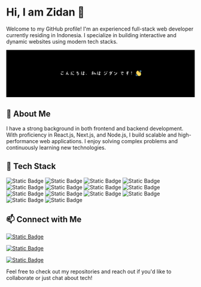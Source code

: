 # Hi, I am Zidan 👋

Welcome to my GitHub profile! I'm an experienced full-stack web developer currently residing in Indonesia. I specialize in building interactive and dynamic websites using modern tech stacks. 

![Banner](https://raw.githubusercontent.com/zidanhafiz/zidanhafiz/main/github-banner-1.png)

## 📜 About Me

I have a strong background in both frontend and backend development. With proficiency in React.js, Next.js, and Node.js, I build scalable and high-performance web applications. I enjoy solving complex problems and continuously learning new technologies.

## 🎒 Tech Stack

![Static Badge](https://img.shields.io/badge/HTML-red?style=for-the-badge&logo=html5&logoColor=white) ![Static Badge](https://img.shields.io/badge/css-blue?style=for-the-badge&logo=css3&logoColor=white) ![Static Badge](https://img.shields.io/badge/JavaScript-fcd303?style=for-the-badge&logo=javascript&logoColor=gray) ![Static Badge](https://img.shields.io/badge/TypeScript-blue?style=for-the-badge&logo=typescript&logoColor=white) ![Static Badge](https://img.shields.io/badge/Golang-gray?style=for-the-badge&logo=go) ![Static Badge](https://img.shields.io/badge/tailwind-gray?style=for-the-badge&logo=tailwindcss) ![Static Badge](https://img.shields.io/badge/React.js-14a5b8?style=for-the-badge&logo=react&logoColor=white) ![Static Badge](https://img.shields.io/badge/Next.js-white?style=for-the-badge&logo=next.js&logoColor=black) ![Static Badge](https://img.shields.io/badge/Node.js-green?style=for-the-badge&logo=node.js&logoColor=black) ![Static Badge](https://img.shields.io/badge/Express.js-white?style=for-the-badge&logo=express&logoColor=black) ![Static Badge](https://img.shields.io/badge/Postgres-blue?style=for-the-badge&logo=postgresql&logoColor=white) ![Static Badge](https://img.shields.io/badge/MongoDB-green?style=for-the-badge&logo=mongodb&logoColor=white) ![Static Badge](https://img.shields.io/badge/Firebase-gray?style=for-the-badge&logo=firebase) ![Static Badge](https://img.shields.io/badge/Supabase-gray?style=for-the-badge&logo=supabase)

## 📫 Connect with Me

[![Static Badge](https://img.shields.io/badge/Linkedin-blue?style=flat&logo=linkedin&logoColor=white)](https://www.linkedin.com/in/zidanhafiz)

[![Static Badge](https://img.shields.io/badge/Instagram-gray?style=flat&logo=instagram&)](https://www.instagram.com/hafiz.rofiyani)

[![Static Badge](https://img.shields.io/badge/zidanhafiz-black?style=flat&logo=vercel&)](https://www.instagram.com/hafiz.rofiyani)

Feel free to check out my repositories and reach out if you'd like to collaborate or just chat about tech!
